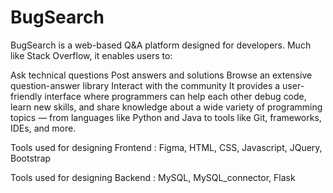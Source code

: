 # BugSearch 

BugSearch is a web-based Q&A platform designed for developers. Much like Stack Overflow, it enables users to:

Ask technical questions
Post answers and solutions
Browse an extensive question-answer library
Interact with the community
It provides a user-friendly interface where programmers can help each other debug code, learn new skills, and share knowledge about a wide variety of programming topics — from languages like Python and Java to tools like Git, frameworks, IDEs, and more.


Tools used for designing Frontend : Figma, HTML, CSS, Javascript, JQuery, Bootstrap

Tools used for designing Backend : MySQL, MySQL_connector, Flask
